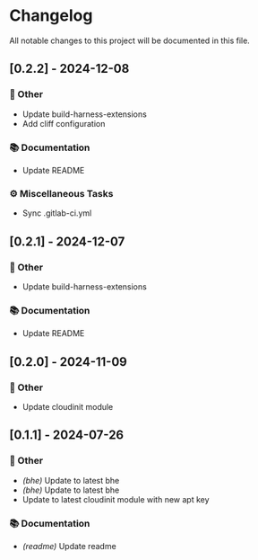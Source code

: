 # Changelog

All notable changes to this project will be documented in this file.

## [0.2.2] - 2024-12-08

### 💼 Other

- Update build-harness-extensions
- Add cliff configuration

### 📚 Documentation

- Update README

### ⚙️ Miscellaneous Tasks

- Sync .gitlab-ci.yml

## [0.2.1] - 2024-12-07

### 💼 Other

- Update build-harness-extensions

### 📚 Documentation

- Update README

## [0.2.0] - 2024-11-09

### 💼 Other

- Update cloudinit module

## [0.1.1] - 2024-07-26

### 💼 Other

- *(bhe)* Update to latest bhe
- *(bhe)* Update to latest bhe
- Update to latest cloudinit module with new apt key

### 📚 Documentation

- *(readme)* Update readme

<!-- generated by git-cliff -->
